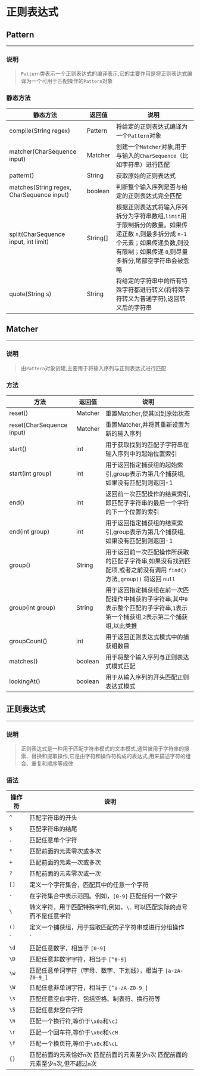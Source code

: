 # 正则表达式

## Pattern

------

### 说明

> `Pattern`类表示一个正则表达式的编译表示,它的主要作用是将正则表达式编译为一个可用于匹配操作的`Pattern`对象

### 静态方法

| 静态方法                                  | 返回值   | 说明                                                         |
| ----------------------------------------- | -------- | ------------------------------------------------------------ |
| compile(String regex)                     | Pattern  | 将给定的正则表达式编译为一个`Pattern`对象                    |
| matcher(CharSequence input)               | Matcher  | 创建一个`Matcher`对象,用于与输入的`CharSequence`（比如字符串）进行匹配 |
| pattern()                                 | String   | 获取原始的正则表达式                                         |
| matches(String regex, CharSequence input) | boolean  | 判断整个输入序列是否与给定的正则表达式完全匹配               |
| split(CharSequence input, int limit)      | String[] | 根据正则表达式将输入序列拆分为字符串数组,`limit`用于限制拆分的数量。如果传递正数 `n`,则最多拆分成 `n-1` 个元素；如果传递负数,则没有限制；如果传递 `0`,则尽量多拆分,尾部空字符串会被忽略 |
| quote(String s)                           | String   | 将给定的字符串中的所有特殊字符都进行转义(将特殊字符转义为普通字符),返回转义后的字符串 |



## Matcher

------

### 说明

> 由`Pattern`对象创建,主要用于将输入序列与正则表达式进行匹配

### 方法

| 方法                      | 返回值  | 说明                                                         |
| ------------------------- | ------- | ------------------------------------------------------------ |
| reset()                   | Matcher | 重置Matcher,使其回到原始状态                                 |
| reset(CharSequence input) | Matcher | 重置Matcher,并将其重新设置为新的输入序列                     |
| start()                   | int     | 用于获取找到的匹配子字符串在输入序列中的起始位置索引         |
| start(int group)          | int     | 用于返回指定捕获组的起始索引,group表示为第几个捕获组,如果没有匹配到则返回-1 |
| end()                     | int     | 返回前一次匹配操作的结束索引,即匹配子字符串的最后一个字符的下一个位置的索引 |
| end(int group)            | int     | 用于返回指定捕获组的结束索引,group表示为第几个捕获组,如果没有匹配到则返回-1 |
| group()                   | String  | 用于返回前一次匹配操作所获取的匹配子字符串,如果没有找到匹配项,或者之前没有调用 `find()` 方法,,`group()` 将返回 `null` |
| group(int group)          | String  | 用于返回指定捕获组在前一次匹配操作中捕获的子字符串,其中`0`表示整个匹配的子字符串,`1`表示第一个捕获组,`2`表示第二个捕获组,以此类推 |
| groupCount()              | int     | 用于返回正则表达式模式中的捕获组数目                         |
| matches()                 | boolean | 用于将整个输入序列与正则表达式模式匹配                       |
| lookingAt()               | boolean | 用于从输入序列的开头匹配正则表达式模式                       |



## 正则表达式

------

### 说明

> 正则表达式是一种用于匹配字符串模式的文本模式,通常被用于字符串的搜索、替换和提取操作,它是由字符和操作符构成的表达式,用来描述字符的组合、重复和顺序等规律

### 语法

| 操作符 | 说明                                                         |
| ------ | ------------------------------------------------------------ |
| `^`    | 匹配字符串的开头                                             |
| `$`    | 匹配字符串的结尾                                             |
| `.`    | 匹配任意单个字符                                             |
| `*`    | 匹配前面的元素零次或多次                                     |
| `+`    | 匹配前面的元素一次或多次                                     |
| `?`    | 匹配前面的元素零次或一次                                     |
| `[]`   | 定义一个字符集合，匹配其中的任意一个字符                     |
| `-`    | 在字符集合中表示范围。例如，`[0-9]` 匹配任何一个数字         |
| `\`    | 转义字符，用于匹配特殊字符,例如，`\.` 可以匹配实际的点号而不是任意字符 |
| `()`   | 定义一个捕获组，用于提取匹配的子字符串或进行分组操作         |
| `|`    | 逻辑或操作符，用于匹配两个或多个表达式中的任意一个           |
| `\d`   | 匹配任意数字，相当于 `[0-9]`                                 |
| `\D`   | 匹配任意非数字字符，相当于 `[^0-9]`                          |
| `\w`   | 匹配任意单词字符（字母、数字、下划线），相当于 `[a-zA-Z0-9_]` |
| `\W`   | 匹配任意非单词字符，相当于 `[^a-zA-Z0-9_]`                   |
| `\s`   | 匹配任意空白字符，包括空格、制表符、换行符等                 |
| `\S`   | 匹配任意非空白字符                                           |
| `\n`   | 匹配一个换行符,等价于`\x0a`和`\cJ`                           |
| `\r`   | 匹配一个回车符,等价于`\x0d`和`\cM`                           |
| `\f`   | 匹配一个换页符,等价于`\x0c`和`\cL`                           |
| `{}`   | 匹配前面的元素恰好`n`次  匹配前面的元素至少`n`次  匹配前面的元素至少`n`次,但不超过`m`次 |

